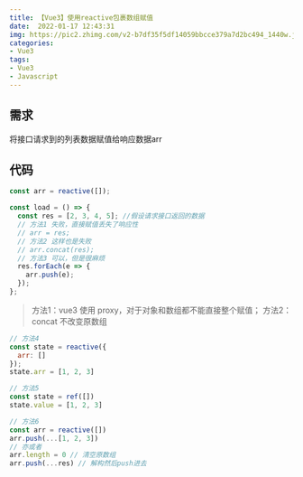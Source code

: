 ```yaml
---
title: 【Vue3】使用reactive包裹数组赋值
date:  2022-01-17 12:43:31
img: https://pic2.zhimg.com/v2-b7df35f5df14059bbcce379a7d2bc494_1440w.jpg?source=172ae18b
categories: 
- Vue3
tags:
- Vue3
- Javascript
---
```


## 需求
将接口请求到的列表数据赋值给响应数据arr


## 代码
```javascript
const arr = reactive([]);

const load = () => {
  const res = [2, 3, 4, 5]; //假设请求接口返回的数据
  // 方法1 失败，直接赋值丢失了响应性
  // arr = res;
  // 方法2 这样也是失败
  // arr.concat(res);
  // 方法3 可以，但是很麻烦
  res.forEach(e => {
    arr.push(e);
  });
};
```

> 方法1：vue3 使用 proxy，对于对象和数组都不能直接整个赋值；
> 方法2：concat 不改变原数组

```javascript
// 方法4
const state = reactive({
  arr: []
});
state.arr = [1, 2, 3]

// 方法5
const state = ref([])
state.value = [1, 2, 3]

// 方法6
const arr = reactive([])
arr.push(...[1, 2, 3])
// 亦或者
arr.length = 0 // 清空原数组
arr.push(...res) // 解构然后push进去
```
